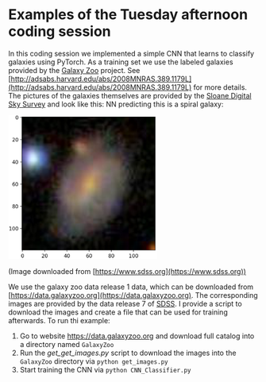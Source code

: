 # Examples of the Tuesday afternoon coding session

In this coding session we implemented a simple CNN that learns to classify galaxies using PyTorch. As a training set we use the labeled galaxies provided by the [Galaxy Zoo](https://data.galaxyzoo.org) project. See [http://adsabs.harvard.edu/abs/2008MNRAS.389.1179L](http://adsabs.harvard.edu/abs/2008MNRAS.389.1179L) for more details. The pictures of the galaxies themselves are provided by the [Sloane Digital Sky Survey](https://www.sdss.org) and look like this:
NN predicting this is a spiral galaxy:

<img src="./Tuesday/galaxy.png" width="300px"/> 

(Image downloaded from [https://www.sdss.org](https://www.sdss.org))

We use the galaxy zoo data release 1 data, which can be downloaded from [https://data.galaxyzoo.org](https://data.galaxyzoo.org). The corresponding images are provided by the data release 7 of [SDSS](http://skyserver.sdss.org/dr7/en/tools/chart/list.asp). I provide a script to download the images and create a file that can be used for training afterwards. To run thi example:

1. Go to website https://data.galaxyzoo.org and download full catalog into a directory named `GalaxyZoo`
2. Run the *get\_get_images.py* script to download the images into the `GalaxyZoo` directory via `python get_images.py`
3. Start training the CNN via `python CNN_Classifier.py`

